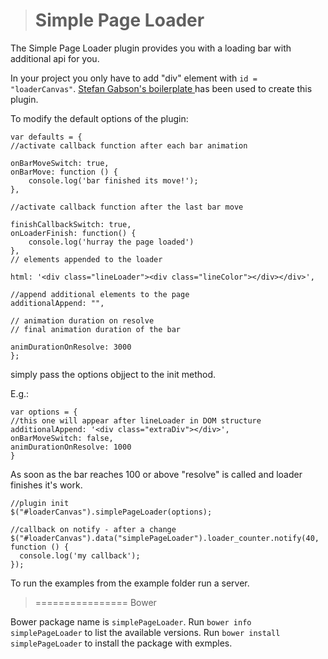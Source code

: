 > Simple Page Loader
> ================

The Simple Page Loader plugin provides you with a loading bar with additional api for you.

In your project you only have to add  "div" element with `id = "loaderCanvas"`. [Stefan Gabson's boilerplate ](http://stefangabos.ro/jquery/jquery-plugin-boilerplate-revisited/)has been used to create this plugin.

To modify the default options of the plugin:

    var defaults = {
    //activate callback function after each bar animation

    onBarMoveSwitch: true,
    onBarMove: function () {
    	console.log('bar finished its move!');
    },

    //activate callback function after the last bar move

    finishCallbackSwitch: true,
    onLoaderFinish: function() {
    	console.log('hurray the page loaded')
    },
    // elements appended to the loader

    html: '<div class="lineLoader"><div class="lineColor"></div></div>',

    //append additional elements to the page
    additionalAppend: "",

    // animation duration on resolve
    // final animation duration of the bar
    
    animDurationOnResolve: 3000	   
    };

simply pass the options objject to the init method.

E.g.:

    var options = {
	//this one will appear after lineLoader in DOM structure
	additionalAppend: '<div class="extraDiv"></div>',
	onBarMoveSwitch: false,
	animDurationOnResolve: 1000
    }

As soon as the bar reaches 100 or above "resolve" is called and loader finishes it's work.

    //plugin init
    $("#loaderCanvas").simplePageLoader(options);

    //callback on notify - after a change
    $("#loaderCanvas").data("simplePageLoader").loader_counter.notify(40, function () {
      console.log('my callback');
    });

To run the examples from the example folder run a server.

> ================
> Bower

Bower package name is `simplePageLoader`.
Run `bower info simplePageLoader` to list the available versions.
Run `bower install simplePageLoader` to install the package with exmples.
